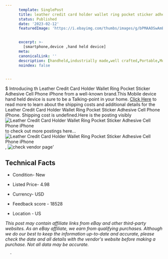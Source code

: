 ```yaml
---
      template: SinglePost
      title: leather credit card holder wallet ring pocket sticker adhesive cell phone iphone
      status: Published
      date: '2023-02-12'
      featuredImage: 'https://i.ebayimg.com/thumbs/images/g/bPMAAOSwAmBfob~O/s-l225.jpg'
       

      excerpt: >-
        [smartphone,device ,hand held device]
      meta:
      canonicalLink: ''
      description: [handheld,industrially made,well crafted,Portable,Mobile,Compact,Convenient,Lightweight,Maneuverable,Man-portable,Miniature,Carriable,Hand-held,Light,Holdable,Transportable,Mobile device,Pocket-sized,On-the-go,Wireless,Cordless,Compact size,Convenient size, smartphone,device ,hand held device]
      noindex: false
      

---
```

$
      Introducing th Leather Credit Card Holder Wallet Ring Pocket Sticker Adhesive Cell Phone iPhone from a well-known brand.This Mobile device hand held device is sure to be a Talking-point in your home. [Click Here](https://www.ebay.com/itm/393001160053?hash=item5b80b1cd75%3Ag%3AbPMAAOSwAmBfob%7EO&mkevt=1&mkcid=1&mkrid=711-53200-19255-0&campid=%253CePNCampaignId%253E&customid=%253CreferenceId%253E&toolid=10049) to read more to learn about the shipping costs and additional details for the Leather Credit Card Holder Wallet Ring Pocket Sticker Adhesive Cell Phone iPhone. Shipping cost is undefined.Here is the posting visibly ![Leather Credit Card Holder Wallet Ring Pocket Sticker Adhesive Cell Phone iPhone](https://i.ebayimg.com/thumbs/images/g/bPMAAOSwAmBfob~O/s-l225.jpg) to check out more postings here... ![Leather Credit Card Holder Wallet Ring Pocket Sticker Adhesive Cell Phone iPhone](https://i.ebayimg.com/images/g/bPMAAOSwAmBfob~O/s-l960.jpg), ![check vendor page](https://origin-galleryplus.ebayimg.com/ws/web/393001160053_2_0_1/225x225.jpg,https://origin-galleryplus.ebayimg.com/ws/web/393001160053_3_0_1/225x225.jpg,https://origin-galleryplus.ebayimg.com/ws/web/393001160053_4_0_1/225x225.jpg,https://origin-galleryplus.ebayimg.com/ws/web/393001160053_5_0_1/225x225.jpg)'

      

 ## Technical Facts 



     
      

 - Condition- New 


      

 - Listed Price- 4.98 


      

 - Currency- USD 


      

 - Feedback score - 18528 


      

 - Location - US 


      
      

 *_This post may contain affiliate links from eBay and other third-party websites. As an eBay affiliate, we earn from qualifying purchases. Although we do our best to keep the information up-to-date and accurate, please check the date and all details with the vendor's website before making a purchase. Not all data may be accurate._*




      -
